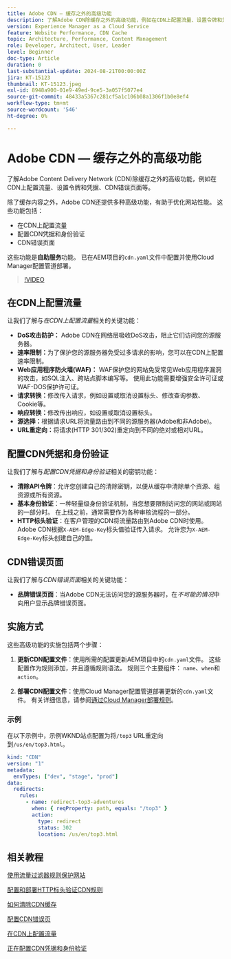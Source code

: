 ```yaml
---
title: Adobe CDN — 缓存之外的高级功能
description: 了解Adobe CDN除缓存之外的高级功能，例如在CDN上配置流量、设置令牌和凭据、CDN错误页面等。
version: Experience Manager as a Cloud Service
feature: Website Performance, CDN Cache
topic: Architecture, Performance, Content Management
role: Developer, Architect, User, Leader
level: Beginner
doc-type: Article
duration: 0
last-substantial-update: 2024-08-21T00:00:00Z
jira: KT-15123
thumbnail: KT-15123.jpeg
exl-id: 8948a900-01e9-49ed-9ce5-3a057f5077e4
source-git-commit: 48433a5367c281cf5a1c106b08a1306f1b0e8ef4
workflow-type: tm+mt
source-wordcount: '546'
ht-degree: 0%

---
```


# Adobe CDN — 缓存之外的高级功能

了解Adobe Content Delivery Network (CDN)除缓存之外的高级功能，例如在CDN上配置流量、设置令牌和凭据、CDN错误页面等。

除了缓存内容之外，Adobe CDN还提供多种高级功能，有助于优化网站性能。 这些功能包括：

- 在CDN上配置流量
- 配置CDN凭据和身份验证
- CDN错误页面

这些功能是&#x200B;**自助服务**&#x200B;功能。 已在AEM项目的`cdn.yaml`文件中配置并使用Cloud Manager配置管道部署。

>[!VIDEO](https://video.tv.adobe.com/v/3440285?quality=12&learn=on&captions=chi_hans)

## 在CDN上配置流量

让我们了解与&#x200B;_在CDN上配置流量_&#x200B;相关的关键功能：

- **DoS攻击防护：** Adobe CDN在网络层吸收DoS攻击，阻止它们访问您的源服务器。
- **速率限制：**&#x200B;为了保护您的源服务器免受过多请求的影响，您可以在CDN上配置速率限制。
- **Web应用程序防火墙(WAF)：** WAF保护您的网站免受常见Web应用程序漏洞的攻击，如SQL注入、跨站点脚本编写等。 使用此功能需要增强安全许可证或WAF-DOS保护许可证。
- **请求转换：**&#x200B;修改传入请求，例如设置或取消设置标头、修改查询参数、Cookie等。
- **响应转换：**&#x200B;修改传出响应，如设置或取消设置标头。
- **源选择：**&#x200B;根据请求URL将流量路由到不同的源服务器(Adobe和非Adobe)。
- **URL重定向：**&#x200B;将请求(HTTP 301/302)重定向到不同的绝对或相对URL。

## 配置CDN凭据和身份验证

让我们了解与&#x200B;_配置CDN凭据和身份验证_&#x200B;相关的密钥功能：

- **清除API令牌**：允许您创建自己的清除密钥，以便从缓存中清除单个资源、组资源或所有资源。
- **基本身份验证**：一种轻量级身份验证机制，当您想要限制访问您的网站或网站的一部分时。 在上线之前，通常需要作为各种审核流程的一部分。
- **HTTP标头验证**：在客户管理的CDN将流量路由到Adobe CDN时使用。 Adobe CDN根据`X-AEM-Edge-Key`标头值验证传入请求。 允许您为`X-AEM-Edge-Key`标头创建自己的值。

## CDN错误页面

让我们了解与&#x200B;_CDN错误页面_&#x200B;相关的关键功能：

- **品牌错误页面**：当Adobe CDN无法访问您的源服务器时，在&#x200B;_不可能的情况_&#x200B;中向用户显示品牌错误页面。

## 实施方式

这些高级功能的实施包括两个步骤：

1. **更新CDN配置文件**：使用所需的配置更新AEM项目中的`cdn.yaml`文件。 这些配置作为规则添加，并且遵循规则语法。 规则三个主要组件： `name`、`when`和`action`。

2. **部署CDN配置文件**：使用Cloud Manager配置管道部署更新的`cdn.yaml`文件。 有关详细信息，请参阅[通过Cloud Manager部署规则](https://experienceleague.adobe.com/zh-hans/docs/experience-manager-learn/cloud-service/security/traffic-filter-and-waf-rules/how-to-setup#deploy-rules-through-cloud-manager)。

### 示例

在以下示例中，示例WKND站点配置为将`/top3` URL重定向到`/us/en/top3.html`。

```yaml
kind: "CDN"
version: "1"
metadata:
  envTypes: ["dev", "stage", "prod"]
data:
  redirects:
    rules:
      - name: redirect-top3-adventures
        when: { reqProperty: path, equals: "/top3" }
        action:
          type: redirect
          status: 302
          location: /us/en/top3.html
```

## 相关教程

[使用流量过滤器规则保护网站](https://experienceleague.adobe.com/zh-hans/docs/experience-manager-learn/cloud-service/security/traffic-filter-and-waf-rules/overview)

[配置和部署HTTP标头验证CDN规则](https://experienceleague.adobe.com/zh-hans/docs/experience-manager-learn/cloud-service/content-delivery/custom-domain-names-with-customer-managed-cdn#configure-and-deploy-http-header-validation-cdn-rule)

[如何清除CDN缓存](https://experienceleague.adobe.com/zh-hans/docs/experience-manager-learn/cloud-service/caching/how-to/purge-cache)

[配置CDN错误页](https://experienceleague.adobe.com/zh-hans/docs/experience-manager-learn/cloud-service/content-delivery/custom-error-pages#cdn-error-pages)

[在CDN上配置流量](https://experienceleague.adobe.com/zh-hans/docs/experience-manager-cloud-service/content/implementing/content-delivery/cdn-configuring-traffic#client-side-redirectors)

[正在配置CDN凭据和身份验证](https://experienceleague.adobe.com/zh-hans/docs/experience-manager-cloud-service/content/implementing/content-delivery/cdn-credentials-authentication)

